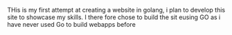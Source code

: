 THis is my first attempt at creating a website in golang, i plan to develop this site to showcase my skills. 
I there fore chose to build the sit eusing GO as i have never used Go to build webapps before
